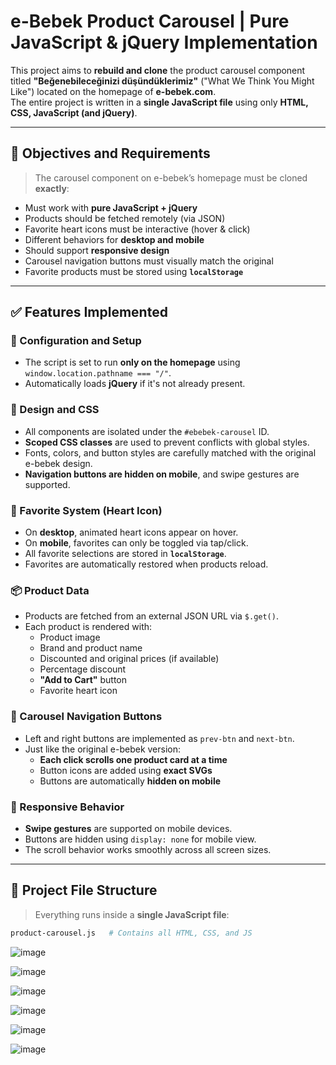﻿# e-Bebek Product Carousel | Pure JavaScript & jQuery Implementation

This project aims to **rebuild and clone** the product carousel component titled **"Beğenebileceğinizi düşündüklerimiz"** ("What We Think You Might Like") located on the homepage of **e-bebek.com**.  
The entire project is written in a **single JavaScript file** using only **HTML, CSS, JavaScript (and jQuery)**.

---

## 🎯 Objectives and Requirements

> The carousel component on e-bebek’s homepage must be cloned **exactly**:
- Must work with **pure JavaScript + jQuery**
- Products should be fetched remotely (via JSON)
- Favorite heart icons must be interactive (hover & click)
- Different behaviors for **desktop and mobile**
- Should support **responsive design**
- Carousel navigation buttons must visually match the original
- Favorite products must be stored using **`localStorage`**

---

## ✅ Features Implemented

### 🔧 Configuration and Setup

- The script is set to run **only on the homepage** using `window.location.pathname === "/"`.
- Automatically loads **jQuery** if it's not already present.

### 🎨 Design and CSS

- All components are isolated under the `#ebebek-carousel` ID.
- **Scoped CSS classes** are used to prevent conflicts with global styles.
- Fonts, colors, and button styles are carefully matched with the original e-bebek design.
- **Navigation buttons are hidden on mobile**, and swipe gestures are supported.

### 🧠 Favorite System (Heart Icon)

- On **desktop**, animated heart icons appear on hover.
- On **mobile**, favorites can only be toggled via tap/click.
- All favorite selections are stored in **`localStorage`**.
- Favorites are automatically restored when products reload.

### 📦 Product Data

- Products are fetched from an external JSON URL via `$.get()`.
- Each product is rendered with:
  - Product image
  - Brand and product name
  - Discounted and original prices (if available)
  - Percentage discount
  - **"Add to Cart"** button
  - Favorite heart icon

### 🎯 Carousel Navigation Buttons

- Left and right buttons are implemented as `prev-btn` and `next-btn`.
- Just like the original e-bebek version:
  - **Each click scrolls one product card at a time**
  - Button icons are added using **exact SVGs**
  - Buttons are automatically **hidden on mobile**

### 📱 Responsive Behavior

- **Swipe gestures** are supported on mobile devices.
- Buttons are hidden using `display: none` for mobile view.
- The scroll behavior works smoothly across all screen sizes.

---

## 📁 Project File Structure

> Everything runs inside a **single JavaScript file**:
```bash
product-carousel.js   # Contains all HTML, CSS, and JS
```

![image](https://github.com/user-attachments/assets/a89e141c-4299-48e8-bafb-b1c482465389)

![image](https://github.com/user-attachments/assets/311800c0-0a35-4b25-ac8d-801925068656)

![image](https://github.com/user-attachments/assets/ff0fb076-d20d-4ffe-b1c0-49d345aa0ce0)

![image](https://github.com/user-attachments/assets/a7843d77-bcb6-457f-86cf-6e144f708f00)

![image](https://github.com/user-attachments/assets/467ca3ff-2d43-4c1f-ab80-a8f2e52a27a4)

![image](https://github.com/user-attachments/assets/371f69e3-b140-48c1-a6bb-49935f84b774)



